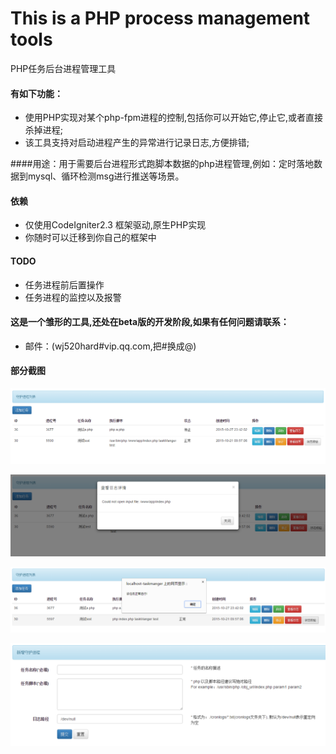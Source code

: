 # This is a PHP process management tools

PHP任务后台进程管理工具<br/>

#### 有如下功能：
 * 使用PHP实现对某个php-fpm进程的控制,包括你可以开始它,停止它,或者直接杀掉进程; 
 * 该工具支持对启动进程产生的异常进行记录日志,方便排错;

####用途：用于需要后台进程形式跑脚本数据的php进程管理,例如：定时落地数据到mysql、循环检测msg进行推送等场景。

#### 依赖

* 仅使用CodeIgniter2.3 框架驱动,原生PHP实现
* 你随时可以迁移到你自己的框架中

#### TODO

* 任务进程前后置操作
* 任务进程的监控以及报警

#### 这是一个雏形的工具,还处在beta版的开发阶段,如果有任何问题请联系：
 * 邮件：(wj520hard#vip.qq.com,把#换成@) 

#### 部分截图
![1](example/printscreen/g1.png)

![1](example/printscreen/g2.png)

![1](example/printscreen/g3.png)

![1](example/printscreen/g4.png)

